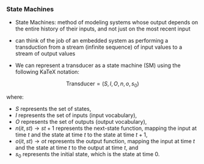 ### State Machines

- State Machines: method of modeling systems whose output depends on the entire history of their inputs, and not just on the most recent input

-  can think of the job of an embedded system as performing a transduction from a stream (infinite sequence) of input values to a stream of output values

- We can represent a transducer as a state machine (SM) using the following KaTeX notation:

$$\text{{Transducer}} = (S, I, O, n, o, s_0)$$

where:
- $S$ represents the set of states,
- $I$ represents the set of inputs (input vocabulary),
- $O$ represents the set of outputs (output vocabulary),
- $n(it, st) \to st+1$ represents the next-state function, mapping the input at time $t$ and the state at time $t$ to the state at time $t+1$,
- $o(it, st) \to ot$ represents the output function, mapping the input at time $t$ and the state at time $t$ to the output at time $t$, and
- $s_0$ represents the initial state, which is the state at time 0.
